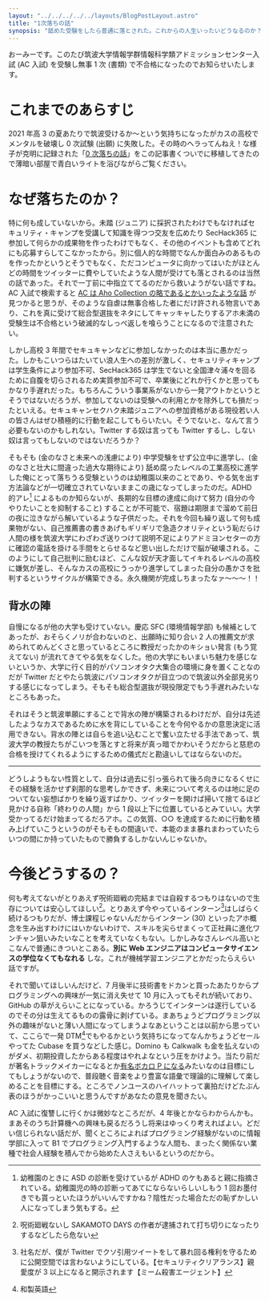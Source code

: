 ```yaml
---
layout: "../../../../../layouts/BlogPostLayout.astro"
title: "1次落ちの話"
synopsis: "舐めた受験をしたら普通に落とされた。これからの人生いったいどうなるのか？"
---
```


おーみーです。このたび筑波大学情報学群情報科学類アドミッションセンター入試 (AC 入試) を受験し無事 1 次 (書類) で不合格になったのでお知らせいたします。

# これまでのあらすじ

2021 年高 3 の夏あたりで筑波受けるか〜という気持ちになったがカスの高校でメンタルを破壊し 0 次試験 (出願) に失敗した。その時のヘラってんねえ！な様子が克明に記録された「[0 次落ちの話](/posts/2021/10/01-touhi)」をこの記事書くついでに移植してきたので薄暗い部屋で青白いライトを浴びながらご覧ください。

# なぜ落ちたのか？

特に何も成していないから。未踏 (ジュニア) に採択されたわけでもなければセキュリティ・キャンプを受講して知識を得つつ交友を広めたり SecHack365 に参加して何らかの成果物を作ったわけでもなく、その他のイベントも含めてどれにも応募すらしてこなかったから。別に個人的な時間でなんか面白みのあるものを作ったかというとそうでもなく、ただコンピュータに向かってはいたがほとんどの時間をツイッターに費やしていたような人間が受けても落とされるのは当然の話であった。それで一丁前に中指立ててるのだから救いようがない話ですね。AC 入試で検索すると [AC は Aho Collection の略であるとかいったような話](https://monchi.hatenadiary.jp/entry/tsukuba-ac) が見つかると思うが、そのような自虐は無事合格した者にだけ許される物言いであり、これを真に受けて総合型選抜をネタにしてキャッキャしたりするアホ未満の受験生は不合格という破滅的なしっぺ返しを喰らうことになるので注意されたい。

しかし高校 3 年間でセキュキャンなどに参加しなかったのは本当に愚かだった。しかもこいつらはたいてい浪人生への差別が激しく、セキュリティキャンプは学生条件により参加不可、SecHack365 は学生でないと全国津々浦々を回るために自腹を切らされるため実質参加不可で、卒業後にどれか行くかと思ってもかなり手遅れだった。もちろんこういう事業系がないから一発アウトかというとそうではないだろうが、参加してないのは受験への利用とかを除外しても損だったといえる。セキュキャンセクハク未踏ジュニアへの参加資格がある現役若い人の皆さんはぜひ積極的に行動を起こしてもらいたい。そうでないと、なんて言う必要もないのかもしれない。Twitter する奴は言っても Twitter するし、しない奴は言ってもしないのではないだろうか？

そもそも (金のなさと未来への浅慮により) 中学受験をせず公立中に進学し、(金のなさと壮大に間違った過大な期待により) 舐め腐ったレベルの工業高校に進学した俺にとって落ちうる受験というのは幼稚園以来のことであり、やる気を出す方法論などが一切確立されていないままこの歳になってしまったのだ。ADHD 的アレ[^1] によるものか知らないが、長期的な目標の達成に向けて努力 (自分の今やりたいことを抑制すること) することが不可能で、宿題は期限まで溜めて前日の夜に泣きながら解いているような子供だった。それを今回も繰り返して何も成果物がない、自己推薦書の書きあげもギリギリで急造クオリティという恥だらけ人間の様を筑波大学にわざわざ送りつけて説明不足によりアドミヨンセターの方に確認の電話を掛ける手間をとらせるなど思い出しただけで脳が破壊される。このようにして自己批判に励むほど、こんな奴が天才面してイキれるレベルの高校に嫌気が差し、そんなカスの高校にうっかり進学してしまった自分の愚かさを批判するというサイクルが構築できる。永久機関が完成しちまったなァ〜〜〜！！

[^1]: 幼稚園のときに ASD の診断を受けているが ADHD のケもあると親に指摘されている。幼稚園児の時の診断ってあてにならないらしいしもう 1 回お墨付きでも貰っといたほうがいいんですかね？陰性だった場合ただの恥ずかしい人になってしまう気もする。

## 背水の陣

自慢になるが他の大学も受けていない。慶応 SFC (環境情報学部) も候補としてあったが、おそらくノリが合わないのと、出願時に知り合い 2 人の推薦文が求められてめんどくさと思っているところに教授だったかのキショい発言 (もう覚えてない) が流れてきてやる気をなくした。他の大学にもいまいち魅力を感じないというか、大学に行く目的がパソコンオタク大集合の環境に身を置くことなのだが Twitter だとやたら筑波にパソコンオタクが目立つので筑波以外全部見劣りする感じになってしまう。そもそも総合型選抜が現役限定でもう手遅れみたいなところもあった。

それはそうと筑波単願にすることで背水の陣が構築されるわけだが、自分は先述したようなカスであるために水を背にしていることを今何やるかの意思決定に活用できない。背水の陣とは自らを追い込むことで奮い立たせる手法であって、筑波大学の教授たちがこいつを落とすと将来が真っ暗でかわいそうだからと慈悲の合格を授けてくれるようにするための儀式だと勘違いしてはならないのだ。

---

どうしようもない性質として、自分は過去に引っ張られて後ろ向きになるくせにその経験を活かせず刹那的な思考しかできず、未来について考えるのは地に足のついてない妄想ばかりを繰り返すばかり、ツイッターを開けば掃いて捨てるほど見かける自称「終わりの人間」から 1 段以上下に位置しているとみていい。大学受かってるだけ始まってるだろアホ。この気質、○○ を達成するために行動を積み上げていこうというのがそもそもの間違いで、本能のまま暴れまわっていたらいつの間にか持っていたもので勝負するしかないんじゃないか。

# 今後どうするの？

何も考えてないがとりあえず呪術廻戦の完結までは自殺するつもりはないので生存については安心してほしい[^2]。とりあえず今やっているインターン[^3]はしばらく続けるつもりだが、博士課程じゃないんだからインターン (30) といったアホ概念を生み出すわけにはいかないわけで、スキルを尖らせまくって正社員に進化ワンチャン狙いみたいなことを考えていなくもない。しかしみなさんレベル高いとこなんで普通にきついとこある。**別に Web エンジニアはコンピュータサイエンスの学位なくてもなれる** しな。これが機械学習エンジニアとかだったらえらい話ですが。

それで聞いてほしいんだけど、7 月後半に技術書をドカンと買ったあたりからプログラミングへの興味が一気に消え失せて 10 月に入ってもそれが続いており、GitHub の草がえらいことになっている。かろうじてインターンは遂行しているのでその分は生えてるものの露骨に剥げている。まあちょうどプログラミング以外の趣味がないと薄い人間になってしまうよなあということは以前から思っていて、ここらで一発 DTM[^4]でもやるかという気持ちになってなんかちょうどセールやってた Cubase を買うなどした感じ。Domino も Calkwalk も金を払えないのがダメ、初期投資したからある程度はやれよなという圧をかけよう。当たり前だが著名トラックメイカーになるとか[有名ボカロ P になる](https://twitter.com/aumy_f/status/1576746179345362944)みたいなのは目標にしてもしょうがないので、普段聴く音楽をより豊富な語彙で理論的に理解して楽しめることを目標にする。ところでノンユースのハイハットって裏拍だけどたぶん表のほうがかっこいいと思うんですがあなたの意見を聞きたい。

AC 入試に復讐しに行くかは微妙なところだが、4 年後とかならわからんかも。まあそのうち計算機への興味も戻るだろうし将来はゆっくり考えればよい。どだい信じられない話だが、聞くところによればプログラミング経験がないのに情報学部に入って B1 でプログラミング入門するような人間も、まったく関係ない業種で社会人経験を積んでから始めた人さえもいるというのだから。

[^2]: 呪術廻戦ないし SAKAMOTO DAYS の作者が逮捕されて打ち切りになったりするなどしたら危ない
[^3]: 社名だが、僕が Twitter でクソ引用ツイートをして暴れ回る権利を守るために公開空間では言わないようにしている。【セキュリティクリアランス】親愛度が 3 以上になると開示されます【ミーム殺害エージェント】
[^4]: 和製英語
